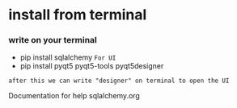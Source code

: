 # install from terminal
### write on your terminal
- pip install sqlalchemy
``` For UI ```
- pip install pyqt5 pyqt5-tools pyqt5designer
```
after this we can write "designer" on terminal to open the UI
```


Documentation for help
sqlalchemy.org
